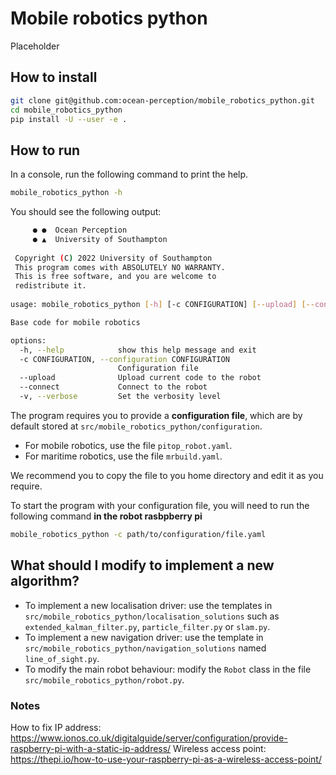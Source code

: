# Mobile robotics python

Placeholder


## How to install

```bash
git clone git@github.com:ocean-perception/mobile_robotics_python.git
cd mobile_robotics_python
pip install -U --user -e .
```

## How to run

In a console, run the following command to print the help.

```bash
mobile_robotics_python -h
```

You should see the following output:
```bash
     ● ●  Ocean Perception
     ● ▲  University of Southampton
 
 Copyright (C) 2022 University of Southampton   
 This program comes with ABSOLUTELY NO WARRANTY.
 This is free software, and you are welcome to  
 redistribute it.                               
 
usage: mobile_robotics_python [-h] [-c CONFIGURATION] [--upload] [--connect] [-v]

Base code for mobile robotics

options:
  -h, --help            show this help message and exit
  -c CONFIGURATION, --configuration CONFIGURATION
                        Configuration file
  --upload              Upload current code to the robot
  --connect             Connect to the robot
  -v, --verbose         Set the verbosity level
```

The program requires you to provide a **configuration file**, which are by default stored at `src/mobile_robotics_python/configuration`. 
 - For mobile robotics, use the file `pitop_robot.yaml`.
 - For maritime robotics, use the file `mrbuild.yaml`.
 
We recommend you to copy the file to you home directory and edit it as you require.

To start the program with your configuration file, you will need to run the following command **in the robot rasbpberry pi**

```bash
mobile_robotics_python -c path/to/configuration/file.yaml
```

## What should I modify to implement a new algorithm?

 - To implement a new localisation driver: use the templates in `src/mobile_robotics_python/localisation_solutions` such as `extended_kalman_filter.py`, `particle_filter.py` or `slam.py`. 
 - To implement a new navigation driver: use the template in `src/mobile_robotics_python/navigation_solutions` named `line_of_sight.py`. 
 - To modify the main robot behaviour: modify the `Robot` class in the file `src/mobile_robotics_python/robot.py`.



### Notes
How to fix IP address: https://www.ionos.co.uk/digitalguide/server/configuration/provide-raspberry-pi-with-a-static-ip-address/ 
Wireless access point: https://thepi.io/how-to-use-your-raspberry-pi-as-a-wireless-access-point/
